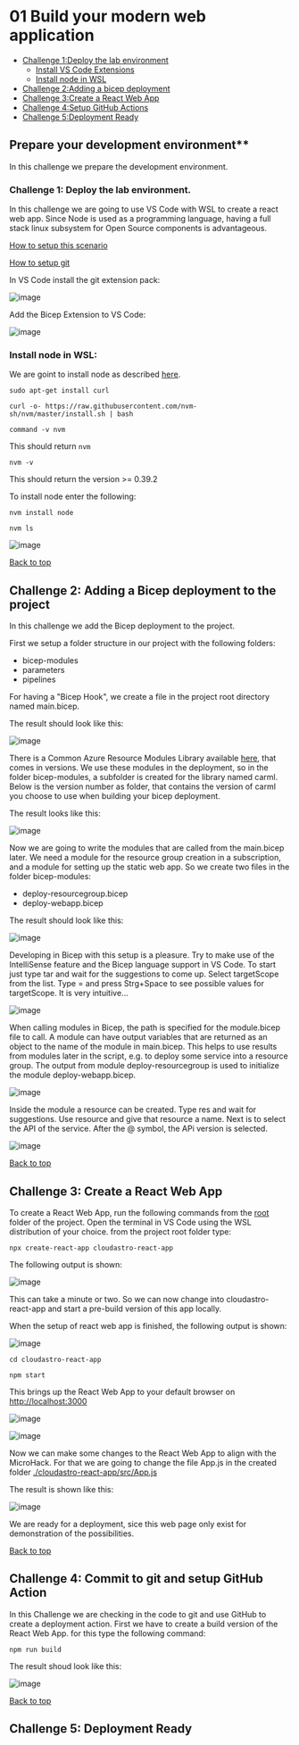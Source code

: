 # **01 Build your modern web application**

- [Challenge 1:Deploy the lab environment](#challenge-1-deploy-the-lab-environment)
  - [Install VS Code Extensions](#prepare-your-development-environment)
  - [Install node in WSL](#install-node-in-wsl)
- [Challenge 2:Adding a bicep deployment](#challenge-2-adding-a-bicep-deployment-to-the-project)
- [Challenge 3:Create a React Web App](#challenge-3-create-a-react-web-app)
- [Challenge 4:Setup GitHub Actions](#challenge-4-commit-to-git-and-setup-github-action)
- [Challenge 5:Deployment Ready](#challenge-5-deployment-ready)

## Prepare your development environment**

  In this challenge we prepare the development environment.

### **Challenge 1: Deploy the lab environment.**

  In this challenge we are going to use VS Code with WSL to create a react web app. Since Node is used as a programming language, having a full stack linux subsystem for Open Source components is advantageous.

  [How to setup this scenario](https://learn.microsoft.com/en-us/windows/wsl/install)

  [How to setup git](https://docs.github.com/en/get-started/quickstart/set-up-git)

  In VS Code install the git extension pack:

  ![image](./.images/01-git-extension-pack.png)

  Add the Bicep Extension to VS Code:

  ![image](./.images/02-bicep-extension.png)

### **Install node in WSL:**
  
  We are goint to install node as described [here](https://learn.microsoft.com/en-us/windows/dev-environment/javascript/nodejs-on-wsl).

  `sudo apt-get install curl`

  `curl -o- https://raw.githubusercontent.com/nvm-sh/nvm/master/install.sh | bash`

  `command -v nvm`

  This should return `nvm`

  `nvm -v`

  This should return the version >= 0.39.2

  To install node enter the following:

  `nvm install node`

  `nvm ls`

  ![image](./.images/03-node-installation.png)

  [Back to top](#01-build-your-modern-web-application)

## **Challenge 2: Adding a Bicep deployment to the project**

In this challenge we add the Bicep deployment to the project.
  
First we setup a folder structure in our project with the following folders:

- bicep-modules  
- parameters  
- pipelines
  
For having a "Bicep Hook", we create a file in the project root directory named main.bicep.
  
The result should look like this:

![image](./.images/04-folder-structure.png)

There is a Common Azure Resource Modules Library available [here](https://github.com/Azure/ResourceModules), that comes in versions. We use these modules in the deployment, so in the folder bicep-modules, a subfolder is created for the library named carml.
Below is the version number as folder, that contains the version of carml you choose to use when building your bicep deployment.
  
The result looks like this:

![image](./.images/05-carml-structure.png)

Now we are going to write the modules that are called from the main.bicep later. We need a module for the resource group creation in a subscription, and a module for setting up the static web app.
So we create two files in the folder bicep-modules:

- deploy-resourcegroup.bicep
- deploy-webapp.bicep

The result should look like this:

![image](./.images/06-bicep-module-files.png)

Developing in Bicep with this setup is a pleasure. Try to make use of the IntelliSense feature and the Bicep language support in VS Code. To start just type tar and wait for the suggestions to come up. Select targetScope from the list. Type = and press Strg+Space to see possible values for targetScope. It is very intuitive...

![image](./.images/07-bicep-main.png)

When calling modules in Bicep, the path is specified for the module.bicep file to call. A module can have output variables that are returned as an object to the name of the module in main.bicep. This helps to use results from modules later in the script, e.g. to deploy some service into a resource group. The output from module deploy-resourcegroup is used to initialize the module deploy-webapp.bicep.

![image](./.images/08-bicep-main-modules.png)

Inside the module a resource can be created. Type res and wait for suggestions. Use resource and give that resource a name. Next is to select the API of the service. After the @ symbol, the APi version is selected.

![image](./.images/09-bicep-module-rg.png)

[Back to top](#01-build-your-modern-web-application)

## **Challenge 3: Create a React Web App**

  To create a React Web App, run the following commands from the [root](./) folder of the project.
  Open the terminal in VS Code using the WSL distribution of your choice. from the project root folder   type:
  
  `npx create-react-app cloudastro-react-app`
  
  The following output is shown:
  
  ![image](./.images/11-react-app-creation.png)
  
  This can take a minute or two.
  So we can now change into cloudastro-react-app and start a pre-build version of this app locally.
  
  When the setup of react web app is finished, the following output is shown:
  
  ![image](./.images/12-react-app-result.png)
  
  `cd cloudastro-react-app`
  
  `npm start`
  
  This brings up the React Web App to your default browser on [http://localhost:3000](http://localhost:3000)
  
  ![image](./.images/13-react-app-starting.png)
  
  ![image](./.images/14-react-app-running.png)
  
  Now we can make some changes to the React Web App to align with the MicroHack.
  For that we are going to change the file App.js in the created folder [./cloudastro-react-app/src/App.js](./cloudastro-react-app/src/App.js)

  The result is shown like this:
  
  ![image](./.images/15-react-web-app-customized.png)
  
  We are ready for a deployment, sice this web page only exist for demonstration of the possibilities.
  
  [Back to top](#01-build-your-modern-web-application)

## **Challenge 4: Commit to git and setup GitHub Action**

In this Challenge we are checking in the code to git and use GitHub to create a deployment action.
First we have to create a build version of the React Web App. for this type the following command:

`npm run build`

The result shoud look like this:

![image](./.images/17-react-web-app-compiled-successfully.png)

[Back to top](#01-build-your-modern-web-application)

## **Challenge 5: Deployment Ready**
